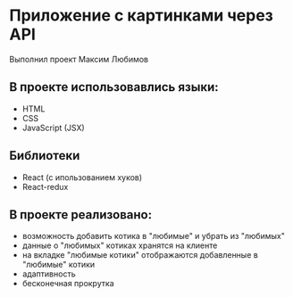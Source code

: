 # Приложение c картинками через API

Выполнил проект Максим Любимов

## В проекте использовавлись языки:
- HTML
- CSS
- JavaScript (JSX)

## Библиотеки
- React (c ипользованием хуков)
- React-redux

## В проекте реализовано:
- возможность добавить котика в "любимые" и убрать из "любимых"
- данные о "любимых" котиках хранятся на клиенте
- на вкладке "любимые котики" отображаются добавленные в "любимые" котики
- адаптивность
- бесконечная прокрутка
